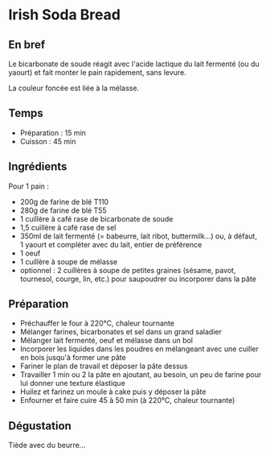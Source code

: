 # Irish Soda Bread

## En bref

Le bicarbonate de soude réagit avec l'acide lactique du lait fermenté
(ou du yaourt) et fait monter le pain rapidement, sans levure.

La couleur foncée est liée à la mélasse.

## Temps

* Préparation : 15 min
* Cuisson : 45 min

## Ingrédients

Pour 1 pain :

* 200g de farine de blé T110
* 280g de farine de blé T55
* 1 cuillère à café rase de bicarbonate de soude
* 1,5 cuillère à café rase de sel
* 350ml de lait fermenté (= babeurre, lait ribot, buttermilk...) ou, à défaut, 1
  yaourt et compléter avec du lait, entier de préférence
* 1 oeuf
* 1 cuillère à soupe de mélasse
* optionnel : 2 cuillères à soupe de petites graines (sésame, pavot,
  tournesol, courge, lin, etc.) pour saupoudrer ou incorporer dans la
  pâte

## Préparation

* Préchauffer le four à 220°C, chaleur tournante
* Mélanger farines, bicarbonates et sel dans un grand saladier
* Mélanger lait fermenté, oeuf et mélasse dans un bol
* Incorporer les liquides dans les poudres en mélangeant avec une
  cuiller en bois jusqu'à former une pâte
* Fariner le plan de travail et déposer la pâte dessus
* Travailler 1 min ou 2 la pâte en ajoutant, au besoin, un peu de
  farine pour lui donner une texture élastique
* Huilez et farinez un moule à cake puis y déposer la pâte
* Enfourner et faire cuire 45 à 50 min (à 220°C, chaleur tournante)


## Dégustation

Tiède avec du beurre...

